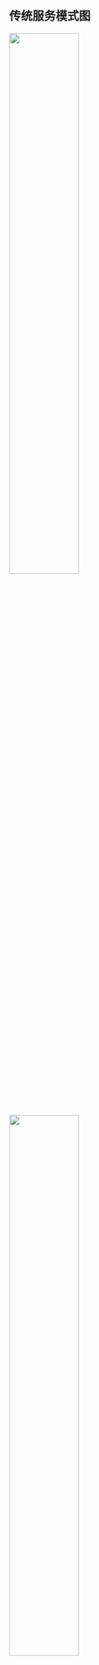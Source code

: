 ## 传统服务模式图
<img src="http://otdc3q7z7.bkt.clouddn.com/%E5%9B%BE%E7%89%87%201.png" style="width:50%;">

<img src="http://otdc3q7z7.bkt.clouddn.com/%E5%9B%BE%E7%89%87%202.png" style="width:50%;">

## 微服务模式图

<img src="http://otdc3q7z7.bkt.clouddn.com/%E5%9B%BE%E7%89%87%203.png" style="width:100%">
